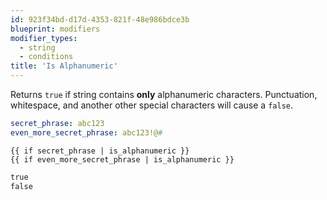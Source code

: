 ```yaml
---
id: 923f34bd-d17d-4353-821f-48e986bdce3b
blueprint: modifiers
modifier_types:
  - string
  - conditions
title: 'Is Alphanumeric'
---
```

Returns `true` if string contains **only** alphanumeric characters. Punctuation, whitespace, and another other special characters will cause a `false`.

```yaml
secret_phrase: abc123
even_more_secret_phrase: abc123!@#
```

```
{{ if secret_phrase | is_alphanumeric }}
{{ if even_more_secret_phrase | is_alphanumeric }}
```

```html
true
false
```
